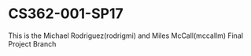 # CS362-001-SP17
This is the Michael Rodriguez(rodrigmi) and Miles McCall(mccallm) Final Project Branch